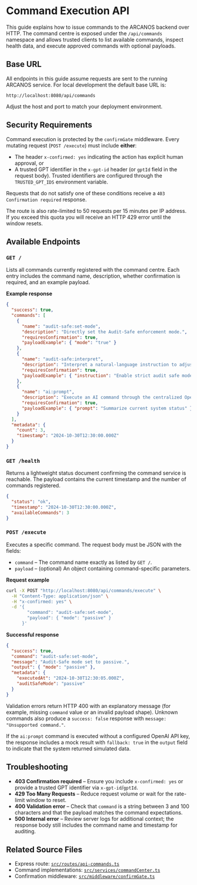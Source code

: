 # Command Execution API

This guide explains how to issue commands to the ARCANOS backend over HTTP. The
command centre is exposed under the `/api/commands` namespace and allows trusted
clients to list available commands, inspect health data, and execute approved
commands with optional payloads.

## Base URL

All endpoints in this guide assume requests are sent to the running ARCANOS
service. For local development the default base URL is:

```
http://localhost:8080/api/commands
```

Adjust the host and port to match your deployment environment.

## Security Requirements

Command execution is protected by the `confirmGate` middleware. Every mutating
request (`POST /execute`) must include **either**:

- The header `x-confirmed: yes` indicating the action has explicit human
  approval, or
- A trusted GPT identifier in the `x-gpt-id` header (or `gptId` field in the
  request body). Trusted identifiers are configured through the
  `TRUSTED_GPT_IDS` environment variable.

Requests that do not satisfy one of these conditions receive a
`403 Confirmation required` response.

The route is also rate-limited to 50 requests per 15 minutes per IP address. If
you exceed this quota you will receive an HTTP 429 error until the window
resets.

## Available Endpoints

### `GET /`

Lists all commands currently registered with the command centre. Each entry
includes the command name, description, whether confirmation is required, and an
example payload.

**Example response**

```json
{
  "success": true,
  "commands": [
    {
      "name": "audit-safe:set-mode",
      "description": "Directly set the Audit-Safe enforcement mode.",
      "requiresConfirmation": true,
      "payloadExample": { "mode": "true" }
    },
    {
      "name": "audit-safe:interpret",
      "description": "Interpret a natural-language instruction to adjust Audit-Safe mode.",
      "requiresConfirmation": true,
      "payloadExample": { "instruction": "Enable strict audit safe mode" }
    },
    {
      "name": "ai:prompt",
      "description": "Execute an AI command through the centralized OpenAI routing pipeline.",
      "requiresConfirmation": true,
      "payloadExample": { "prompt": "Summarize current system status" }
    }
  ],
  "metadata": {
    "count": 3,
    "timestamp": "2024-10-30T12:30:00.000Z"
  }
}
```

### `GET /health`

Returns a lightweight status document confirming the command service is
reachable. The payload contains the current timestamp and the number of
commands registered.

```json
{
  "status": "ok",
  "timestamp": "2024-10-30T12:30:00.000Z",
  "availableCommands": 3
}
```

### `POST /execute`

Executes a specific command. The request body must be JSON with the fields:

- `command` – The command name exactly as listed by `GET /`.
- `payload` – (optional) An object containing command-specific parameters.

**Request example**

```bash
curl -X POST "http://localhost:8080/api/commands/execute" \
  -H "Content-Type: application/json" \
  -H "x-confirmed: yes" \
  -d '{
        "command": "audit-safe:set-mode",
        "payload": { "mode": "passive" }
      }'
```

**Successful response**

```json
{
  "success": true,
  "command": "audit-safe:set-mode",
  "message": "Audit-Safe mode set to passive.",
  "output": { "mode": "passive" },
  "metadata": {
    "executedAt": "2024-10-30T12:30:05.000Z",
    "auditSafeMode": "passive"
  }
}
```

Validation errors return HTTP 400 with an explanatory message (for example,
missing `command` value or an invalid payload shape). Unknown commands also
produce a `success: false` response with `message: "Unsupported command."`.

If the `ai:prompt` command is executed without a configured OpenAI API key, the
response includes a mock result with `fallback: true` in the `output` field to
indicate that the system returned simulated data.

## Troubleshooting

- **403 Confirmation required** – Ensure you include `x-confirmed: yes` or
  provide a trusted GPT identifier via `x-gpt-id`/`gptId`.
- **429 Too Many Requests** – Reduce request volume or wait for the rate-limit
  window to reset.
- **400 Validation error** – Check that `command` is a string between 3 and 100
  characters and that the payload matches the command expectations.
- **500 Internal error** – Review server logs for additional context; the
  response body still includes the command name and timestamp for auditing.

## Related Source Files

- Express route: [`src/routes/api-commands.ts`](../../src/routes/api-commands.ts)
- Command implementations: [`src/services/commandCenter.ts`](../../src/services/commandCenter.ts)
- Confirmation middleware: [`src/middleware/confirmGate.ts`](../../src/middleware/confirmGate.ts)
